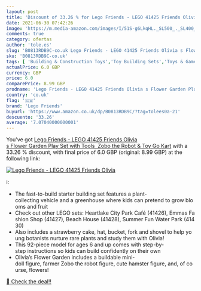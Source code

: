 ```yaml
---
layout: post
title: 'Discount of 33.26 % for Lego Friends - LEGO 41425 Friends Olivia'
date: 2021-06-30 07:42:26
image: 'https://m.media-amazon.com/images/I/51S-g6LkqHL._SL500_._SL400_.jpg'
comments: true
category: ofertas
author: 'tole.es'
slug: 'B0813RDB9C-co.uk Lego Friends - LEGO 41425 Friends Olivia s Flower...'
sku: 'B0813RDB9C-co.uk'
tags: [ 'Building & Construction Toys','Toy Building Sets','Toys & Games','Toys Store','lego','lego friends', ]
actualPrice: 6.0 GBP
currency: GBP
price: 6.0
comparePrice: 8.99 GBP
prodname: 'Lego Friends - LEGO 41425 Friends Olivia s Flower Garden Play Set with Tools  Zobo the Robot & Toy Go Kart'
country: 'co.uk'
flag: '🇬🇧'
brand: 'Lego Friends'
buyurl: 'https://www.amazon.co.uk/dp/B0813RDB9C/?tag=tolees0a-21'
descuento: '33.26'
average: '7.07040000000001'
---
```


You've got [Lego Friends - LEGO 41425 Friends Olivia s Flower Garden Play Set with Tools  Zobo the Robot & Toy Go Kart](https://www.amazon.co.uk/dp/B0813RDB9C/?tag=tolees0a-21) with a  33.26 % discount, with final price of 6.0 GBP (original: 8.99 GBP) at the following link:

[![Lego Friends - LEGO 41425 Friends Olivia](https://m.media-amazon.com/images/I/51S-g6LkqHL._SL500_._SL400_.jpg)](https://www.amazon.co.uk/dp/B0813RDB9C/?tag=tolees0a-21)

ℹ️:

- The fast-to-build starter building set features a plant-collecting vehicle and a greenhouse where kids can pretend to grow blooms and fruit
- Check out other LEGO sets: Heartlake City Park Café (41426), Emmas Fashion Shop (41427), Beach House (41428), Summer Fun Water Park (41430)
- Also includes a strawberry cake, hat, bucket, fork and shovel to help young botanists nurture rare plants and study them with Olivia!
- This 92-piece model for ages 6 and up comes with step-by-step instructions so kids can build confidently on their own
- Olivia’s Flower Garden includes a buildable mini-doll figure, farmer Zobo the robot figure, cute hamster figure, and, of course, flowers!

[🛒 Check the deal!!](https://www.amazon.co.uk/dp/B0813RDB9C/?tag=tolees0a-21)

